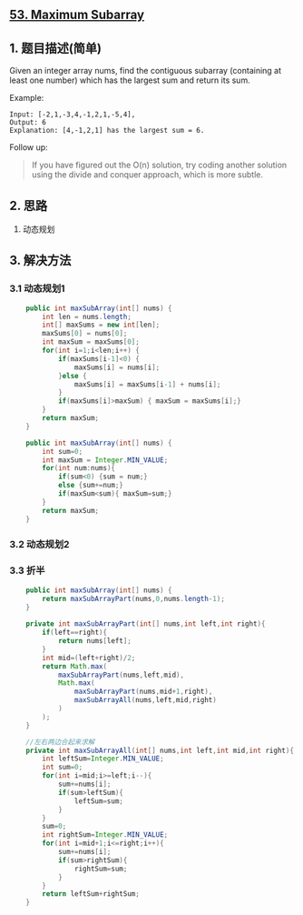 ## [53. Maximum Subarray](https://leetcode-cn.com/problems/maximum-subarray/)

## 1. 题目描述(简单)

Given an integer array nums, find the contiguous subarray (containing at least one number) which has the largest sum and return its sum.

Example:
```
Input: [-2,1,-3,4,-1,2,1,-5,4],
Output: 6
Explanation: [4,-1,2,1] has the largest sum = 6.
```
Follow up:
> If you have figured out the O(n) solution, try coding another solution using the divide and conquer approach, which is more subtle.


## 2. 思路

1. 动态规划

## 3. 解决方法

### 3.1 动态规划1


```java
	public int maxSubArray(int[] nums) {
        int len = nums.length;
        int[] maxSums = new int[len];
        maxSums[0] = nums[0];
        int maxSum = maxSums[0];
        for(int i=1;i<len;i++) {
        	if(maxSums[i-1]<0) {
        		maxSums[i] = nums[i];
        	}else {
				maxSums[i] = maxSums[i-1] + nums[i];
			}
        	if(maxSums[i]>maxSum) {	maxSum = maxSums[i];}
        }
        return maxSum;
    }
```


```java
	public int maxSubArray(int[] nums) {
        int sum=0;
        int maxSum = Integer.MIN_VALUE;
        for(int num:nums){
        	if(sum<0) {sum = num;}
        	else {sum+=num;}
            if(maxSum<sum){	maxSum=sum;}
        }
        return maxSum;
    }
```

### 3.2 动态规划2

### 3.3 折半


```java
    public int maxSubArray(int[] nums) {
        return maxSubArrayPart(nums,0,nums.length-1);
    }
    
    private int maxSubArrayPart(int[] nums,int left,int right){
        if(left==right){
            return nums[left];
        }
        int mid=(left+right)/2;
        return Math.max(
            maxSubArrayPart(nums,left,mid),
            Math.max(
                maxSubArrayPart(nums,mid+1,right),
                maxSubArrayAll(nums,left,mid,right)
            )
        );
    }

    //左右两边合起来求解
    private int maxSubArrayAll(int[] nums,int left,int mid,int right){
        int leftSum=Integer.MIN_VALUE;
        int sum=0;
        for(int i=mid;i>=left;i--){
            sum+=nums[i];
            if(sum>leftSum){
                leftSum=sum;
            }
        }
        sum=0;
        int rightSum=Integer.MIN_VALUE;
        for(int i=mid+1;i<=right;i++){
            sum+=nums[i];
            if(sum>rightSum){
                rightSum=sum;
            }
        }
        return leftSum+rightSum;
    }
```



